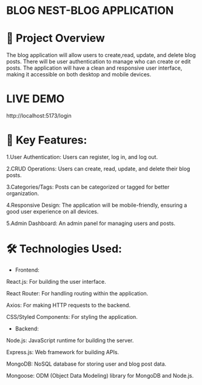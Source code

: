# BLOG NEST-BLOG APPLICATION

# 🚀 Project Overview
The blog application will allow users to create,read, update, and delete blog posts. There will be user authentication to manage who can create or edit posts. The application will have a clean and responsive user interface, making it accessible on both desktop and mobile devices.

# LIVE DEMO
http://localhost:5173/login

# 🌟 Key Features:

1.User Authentication: Users can register, log in, and log out.

2.CRUD Operations: Users can create, read, update, and delete their blog posts.

3.Categories/Tags: Posts can be categorized or tagged for better organization.

4.Responsive Design: The application will be mobile-friendly, ensuring a good user experience on all devices.

5.Admin Dashboard: An admin panel for managing users and posts.

# 🛠️ Technologies Used:

* Frontend:

React.js: For building the user interface.

React Router: For handling routing within the application.

Axios: For making HTTP requests to the backend.

CSS/Styled Components: For styling the application.

* Backend:

Node.js: JavaScript runtime for building the server.

Express.js: Web framework for building APIs.

MongoDB: NoSQL database for storing user and blog post data.

Mongoose: ODM (Object Data Modeling) library for MongoDB and Node.js.
